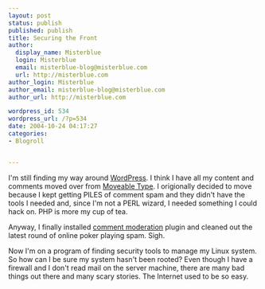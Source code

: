 ```yaml
---
layout: post
status: publish
published: publish
title: Securing the Front
author:
  display_name: Misterblue
  login: Misterblue
  email: misterblue-blog@misterblue.com
  url: http://misterblue.com
author_login: Misterblue
author_email: misterblue-blog@misterblue.com
author_url: http://misterblue.com

wordpress_id: 534
wordpress_url: /?p=534
date: 2004-10-24 04:17:27
categories:
- Blogroll


---
```

<p>
I'm still finding my way around <a href="http://wordpress.org/">WordPress</a>.  I think I have all my content and comments moved over from <a href="http://moveabletype.org/">Moveable Type</a>.  I origionally decided to move because I kept getting PILES of comment spam and they didn't have the tools I needed and, since I'm not a PERL wizard, I needed something I could hack on.  PHP is more my cup of tea.
</p>
<p>
Anyway, I finally installed <a href="http://theubergeeks.net/2004/08/25/optional-comment-moderation-03/">comment moderation</a>  plugin and cleaned out the latest round of online poker playing spam.  Sigh.
</p>
<p>
Now I'm on a program of finding security tools to manage my Linux system.  So how can I be sure my system hasn't been rooted?  Even though I have a firewall and I don't read mail on the server machine, there are many bad things out there and many scary stories.  The Internet used to be so easy.
</p>
